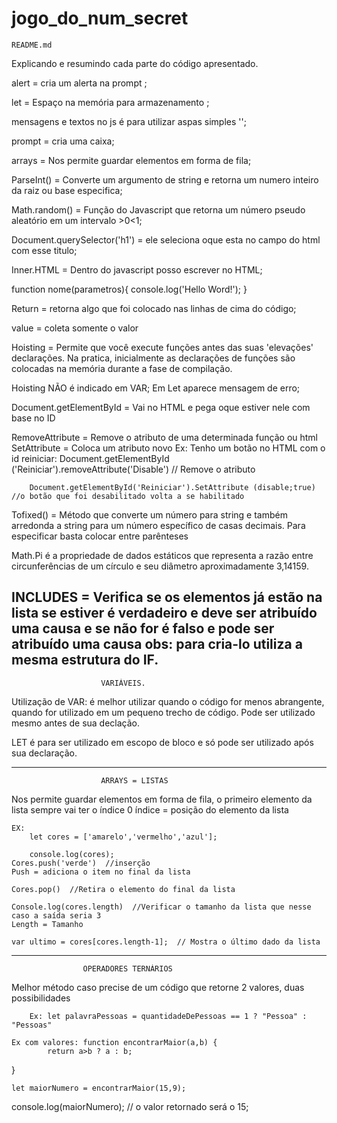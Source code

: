 # jogo_do_num_secret
	README.md
Explicando e resumindo cada parte do código apresentado.

alert = cria um alerta na prompt ;

let = Espaço na memória para armazenamento ;

mensagens e textos no js é para utilizar aspas simples '';

prompt = cria uma caixa;

arrays = Nos permite guardar elementos em forma de fila;

ParseInt() = Converte um argumento de string e retorna um numero inteiro da raiz ou base especifica;

Math.random() = Função do Javascript que retorna um número pseudo aleatório em um intervalo >0<1;

Document.querySelector('h1') = ele seleciona oque esta no campo do html com esse titulo;

Inner.HTML = Dentro do javascript posso escrever no HTML;

function nome(parametros){
console.log('Hello Word!');
}

Return = retorna algo que foi colocado nas linhas de cima do código;

value = coleta somente o valor 

Hoisting = Permite que você execute funções antes das suas 'elevações' declarações. Na pratica, inicialmente as declarações
de funções são colocadas na memória durante a fase de compilação.

Hoisting NÃO é indicado em VAR;
Em Let aparece mensagem de erro;

Document.getElementById = Vai no HTML e pega oque estiver nele com base no ID 

RemoveAttribute = Remove o atributo de uma determinada função ou html 
SetAttribute = Coloca um atributo novo 
	Ex: Tenho um botão no HTML com o id reiniciar:
			Document.getElementById ('Reiniciar').removeAttribute('Disable')  // Remove o atributo
					
		Document.getElementById('Reiniciar').SetAttribute (disable;true)  //o botão que foi desabilitado volta a se habilitado


Tofixed() = Método que converte um número para string e também arredonda a string para um número específico de casas decimais. Para especificar basta colocar entre parênteses

Math.Pi é a propriedade de dados estáticos que representa a razão entre circunferências de um círculo e seu diâmetro aproximadamente 3,14159.

INCLUDES = Verifica se os elementos já estão na lista se estiver é verdadeiro e deve ser atribuído uma causa e se não for é falso e pode ser atribuído uma causa
obs: para cria-lo utiliza a mesma estrutura do IF.
------------------------------------------------------------------------------------------------------------------------------------------------------------------------------
						VARIÁVEIS.

Utilização de VAR: é melhor utilizar quando o código for menos abrangente, quando for utilizado em um pequeno trecho de código.
 Pode ser utilizado mesmo antes de sua declação.
 
LET é para ser utilizado em escopo de bloco e só pode ser utilizado após sua declaração.

------------------------------------------------------------------------------------------------------------------------------------------------------------------------------
						ARRAYS = LISTAS
Nos permite guardar elementos em forma de fila, o primeiro elemento da lista sempre vai ter o índice 0
índice = posição do elemento da lista

	
	EX:
		let cores = ['amarelo','vermelho','azul'];

		console.log(cores);
	Cores.push('verde')  //inserção
	Push = adiciona o item no final da lista
	
	Cores.pop()  //Retira o elemento do final da lista

	Console.log(cores.length)  //Verificar o tamanho da lista que nesse caso a saída seria 3
	Length = Tamanho

	var ultimo = cores[cores.length-1];  // Mostra o último dado da lista
------------------------------------------------------------------------------------------------------------------------------
					OPERADORES TERNÁRIOS
Melhor método caso precise de um código que retorne 2 valores, duas possibilidades

		Ex: let palavraPessoas = quantidadeDePessoas == 1 ? "Pessoa" : "Pessoas"

	Ex com valores: function encontrarMaior(a,b) {
			return a>b ? a : b;
}

	let maiorNumero = encontrarMaior(15,9);
console.log(maiorNumero);                                    // o valor retornado será o 15;
					
